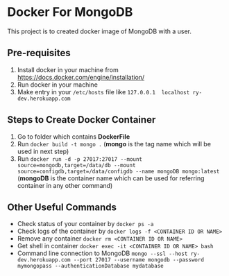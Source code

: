 # Docker For MongoDB

This project is to created docker image of MongoDB with a user.

## Pre-requisites
1. Install docker in your machine from https://docs.docker.com/engine/installation/
2. Run docker in your machine
3. Make entry in your `/etc/hosts` file like
    `127.0.0.1	localhost ry-dev.herokuapp.com`

## Steps to Create Docker Container
1. Go to folder which contains **DockerFile**
2. Run `docker build -t mongo .` (**mongo** is the tag name which will be used in next step)
3. Run `docker run -d -p 27017:27017 --mount source=mongodb,target=/data/db --mount source=configdb,target=/data/configdb --name mongoDB mongo:latest` (**mongoDB** is the container name which can be used for referring container in any other command)

## Other Useful Commands
* Check status of your container by `docker ps -a`
* Check logs of the container by `docker logs -f <CONTAINER ID OR NAME>`
* Remove any container `docker rm <CONTAINER ID OR NAME>`
* Get shell in container `docker exec -it <CONTAINER ID OR NAME> bash`
* Command line connection to MongoDB `mongo --ssl --host ry-dev.herokuapp.com --port 27017 --username mongodb --password mymongopass --authenticationDatabase mydatabase`